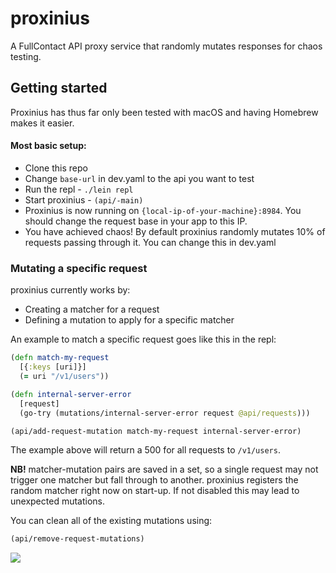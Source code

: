 # proxinius

A FullContact API proxy service that randomly mutates responses for
chaos testing.

## Getting started
Proxinius has thus far only been tested with macOS and having Homebrew makes it easier.

#### Most basic setup:
- Clone this repo
- Change `base-url` in dev.yaml to the api you want to test
- Run the repl - `./lein repl`
- Start proxinius - `(api/-main)`
- Proxinius is now running on `{local-ip-of-your-machine}:8984`. You
  should change the request base in your app to this IP.
- You have achieved chaos! By default proxinius randomly mutates 10%
  of requests passing through it. You can change this in dev.yaml

### Mutating a specific request
proxinius currently works by:

- Creating a matcher for a request
- Defining a mutation to apply for a specific matcher

An example to match a specific request goes like this in the repl:

```clojure
(defn match-my-request
  [{:keys [uri]}]
  (= uri "/v1/users"))

(defn internal-server-error
  [request]
  (go-try (mutations/internal-server-error request @api/requests)))

(api/add-request-mutation match-my-request internal-server-error)

```
The example above will return a 500 for all requests to `/v1/users`.

**NB!** matcher-mutation pairs are saved in a set, so a single request
may not trigger one matcher but fall through to another. proxinius
registers the random matcher right now on start-up. If not disabled
this may lead to unexpected mutations.

You can clean all of the existing mutations using:
```clojure
(api/remove-request-mutations)
```

![](https://media.giphy.com/media/ixblGFHml3TyM/giphy.gif)
